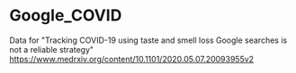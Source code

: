 # Google_COVID
Data for "Tracking COVID-19 using taste and smell loss Google searches is not a reliable strategy"
https://www.medrxiv.org/content/10.1101/2020.05.07.20093955v2
